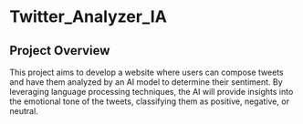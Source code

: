 # Twitter_Analyzer_IA

## Project Overview

This project aims to develop a website where users can compose tweets and have them analyzed by an AI model to determine their sentiment. By leveraging language processing techniques, the AI will provide insights into the emotional tone of the tweets, classifying them as positive, negative, or neutral. 